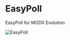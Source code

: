 EasyPoll
========

EasyPoll for MODX Evolution

![EasyPoll](https://raw.githubusercontent.com/vanchelo/EasyPoll/master/assets/modules/EasyPoll/easypoll.png)

